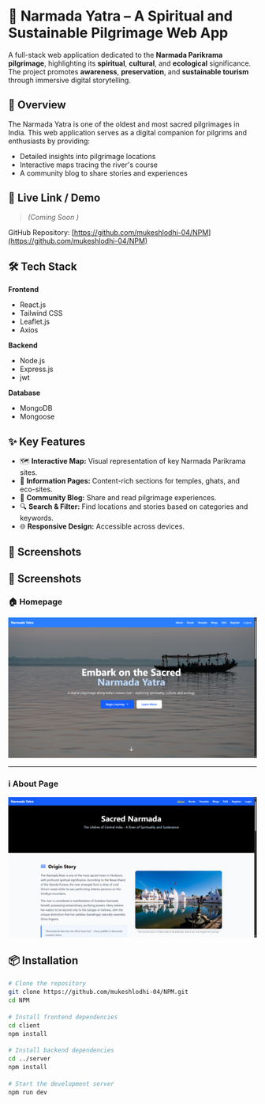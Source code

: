 # 🌊 Narmada Yatra – A Spiritual and Sustainable Pilgrimage Web App

A full-stack web application dedicated to the **Narmada Parikrama pilgrimage**, highlighting its **spiritual**, **cultural**, and **ecological** significance. The project promotes **awareness**, **preservation**, and **sustainable tourism** through immersive digital storytelling.

## 📍 Overview

The Narmada Yatra is one of the oldest and most sacred pilgrimages in India. This web application serves as a digital companion for pilgrims and enthusiasts by providing:

- Detailed insights into pilgrimage locations
- Interactive maps tracing the river's course
- A community blog to share stories and experiences

## 🔗 Live Link / Demo 

> *(Coming Soon )*

GitHub Repository: [https://github.com/mukeshlodhi-04/NPM](https://github.com/mukeshlodhi-04/NPM)

## 🛠️ Tech Stack

**Frontend**  
- React.js  
- Tailwind CSS
- Leaflet.js  
- Axios  

**Backend**  
- Node.js  
- Express.js
- jwt 

**Database**  
- MongoDB  
- Mongoose  

## ✨ Key Features

- 🗺️ **Interactive Map:** Visual representation of key Narmada Parikrama sites.
- 📖 **Information Pages:** Content-rich sections for temples, ghats, and eco-sites.
- 📝 **Community Blog:** Share and read pilgrimage experiences.
- 🔍 **Search & Filter:** Find locations and stories based on categories and keywords.
- 🌐 **Responsive Design:** Accessible across devices.

## 📸 Screenshots

## 📸 Screenshots

### 🏠 Homepage

![Homepage](homepage.png)

---

### ℹ️ About Page

![About Page](about.png)


## 📦 Installation

```bash
# Clone the repository
git clone https://github.com/mukeshlodhi-04/NPM.git
cd NPM

# Install frontend dependencies
cd client
npm install

# Install backend dependencies
cd ../server
npm install

# Start the development server
npm run dev
